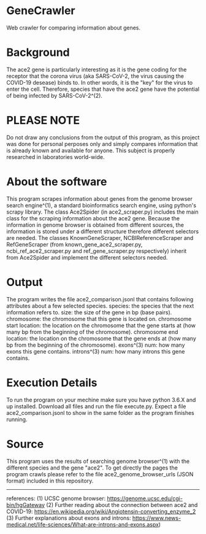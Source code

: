 # GeneCrawler
Web crawler for comparing information about genes.

# Background
The ace2 gene is particularly interesting as it is the gene coding for the receptor that the corona virus (aka SARS-CoV-2, the virus causing the COVID-19 desease) binds to. In other words, it is the "key" for the virus to enter the cell. Therefore, species that have the ace2 gene have the potential of being infected by SARS-CoV-2^(2).
# PLEASE NOTE
Do not draw any conclusions from the output of this program, as this project was done for personal perposes only and simply compares information that is already known and available for anyone. This subject is properly researched in laboratories world-wide.

# About the software
This program scrapes information about genes from the genome browser search engine^(1), a standard bioinformatics search engine, using python's scrapy library.
The class Ace2Spider (in ace2_scraper.py) includes the main class for the scraping information about the ace2 gene. Because the information in genome browser is obtained from different sources, the information is stored under a different structure therefore different selectors are needed. The classes KnownGeneScraper, NCBIReferenceScraper and RefGeneScraper (from known_gene_ace2_scraper.py, ncbi_ref_ace2_scraper.py and ref_gene_scraper.py respectively) inherit from Ace2Spider and implement the different selectors needed.
# Output
The program writes the file ace2_comparison.jsonl that contains following attributes about a few selected species.
species: the species that the next information refers to.
size: the size of the gene in bp (base pairs).
chromosome: the chromosome that this gene is located on. 
chromosome start location: the location on the chromosome that the gene starts at (how many bp from the beginning of the chromosome).
chromosome end location: the location on the chromosome that the gene ends at (how many bp from the beginning of the chromosome).
exons^(3) num: how many exons this gene contains.
introns^(3) num: how many introns this gene contains.


# Execution Details
To run the program on your mechine make sure you have python 3.6.X and up installed. Download all files and run the file execute.py. Expect a file ace2_comparison.jsonl to show in the same folder as the program finishes running.

# Source
This program uses the results of searching genome browser^(1) with the different species and the gene "ace2". To get directly the pages the program crawls please refer to the file ace2_genome_browser_urls (JSON format) included in this repository.



-----------------------------------------------------------------
references:
(1) UCSC genome browser: https://genome.ucsc.edu/cgi-bin/hgGateway
(2) Further reading about the connection between ace2 and COVID-19: https://en.wikipedia.org/wiki/Angiotensin-converting_enzyme_2
(3) Further explanations about exons and introns: https://www.news-medical.net/life-sciences/What-are-introns-and-exons.aspx)
